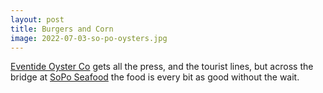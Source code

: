 ```yaml
---
layout: post
title: Burgers and Corn
image: 2022-07-03-so-po-oysters.jpg
---
```


[Eventide Oyster Co](https://www.eventideoysterco.com/) gets all the press, and the tourist lines, but across
the bridge at [SoPo Seafood](https://www.soposeafood.com/) the food is every bit as good without the wait. 

